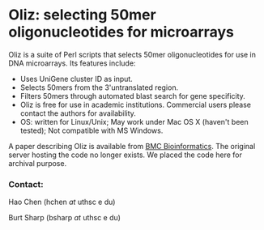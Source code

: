 


# Oliz: selecting 50mer oligonucleotides for microarrays

Oliz is a suite of Perl scripts that selects 50mer oligonucleotides for use in DNA microarrays. Its features include:
* Uses UniGene cluster ID as input. 
* Selects 50mers from the 3'untranslated region.
* Filters 50mers through automated blast search for gene specificity. 
* Oliz is free for use in academic institutions. Commercial users please contact the authors for availability. 
* OS: written for Linux/Unix; May work under Mac OS X (haven't been tested); Not compatible with MS Windows. 

A paper describing Oliz is available from  <a href="http://www.biomedcentral.com/1471-2105/3/27"> BMC Bioinformatics</a>.  The original server hosting the code no longer exists.  We placed the code here for archival purpose.

### Contact: 


Hao Chen (hchen _at_ uthsc e du)

Burt Sharp (bsharp _at_ uthsc e du)

